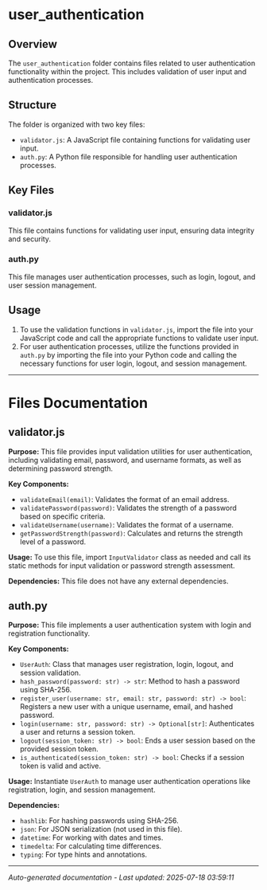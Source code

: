 # user_authentication

## Overview
The `user_authentication` folder contains files related to user authentication functionality within the project. This includes validation of user input and authentication processes.

## Structure
The folder is organized with two key files:
- `validator.js`: A JavaScript file containing functions for validating user input.
- `auth.py`: A Python file responsible for handling user authentication processes.

## Key Files
### validator.js
This file contains functions for validating user input, ensuring data integrity and security.

### auth.py
This file manages user authentication processes, such as login, logout, and user session management.

## Usage
1. To use the validation functions in `validator.js`, import the file into your JavaScript code and call the appropriate functions to validate user input.
2. For user authentication processes, utilize the functions provided in `auth.py` by importing the file into your Python code and calling the necessary functions for user login, logout, and session management.

---

# Files Documentation

## validator.js

**Purpose:** This file provides input validation utilities for user authentication, including validating email, password, and username formats, as well as determining password strength.

**Key Components:**
- `validateEmail(email)`: Validates the format of an email address.
- `validatePassword(password)`: Validates the strength of a password based on specific criteria.
- `validateUsername(username)`: Validates the format of a username.
- `getPasswordStrength(password)`: Calculates and returns the strength level of a password.

**Usage:** To use this file, import `InputValidator` class as needed and call its static methods for input validation or password strength assessment.

**Dependencies:** This file does not have any external dependencies.

## auth.py

**Purpose:** This file implements a user authentication system with login and registration functionality.

**Key Components:**
- `UserAuth`: Class that manages user registration, login, logout, and session validation.
- `hash_password(password: str) -> str`: Method to hash a password using SHA-256.
- `register_user(username: str, email: str, password: str) -> bool`: Registers a new user with a unique username, email, and hashed password.
- `login(username: str, password: str) -> Optional[str]`: Authenticates a user and returns a session token.
- `logout(session_token: str) -> bool`: Ends a user session based on the provided session token.
- `is_authenticated(session_token: str) -> bool`: Checks if a session token is valid and active.

**Usage:** Instantiate `UserAuth` to manage user authentication operations like registration, login, and session management.

**Dependencies:**
- `hashlib`: For hashing passwords using SHA-256.
- `json`: For JSON serialization (not used in this file).
- `datetime`: For working with dates and times.
- `timedelta`: For calculating time differences.
- `typing`: For type hints and annotations.

---
*Auto-generated documentation - Last updated: 2025-07-18 03:59:11*
